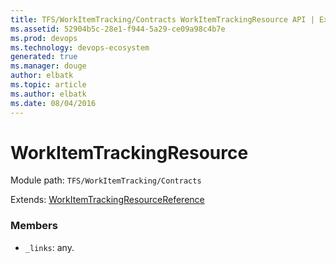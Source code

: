 ```yaml
---
title: TFS/WorkItemTracking/Contracts WorkItemTrackingResource API | Extensions for Azure DevOps Services
ms.assetid: 52904b5c-28e1-f944-5a29-ce09a98c4b7e
ms.prod: devops
ms.technology: devops-ecosystem
generated: true
ms.manager: douge
author: elbatk
ms.topic: article
ms.author: elbatk
ms.date: 08/04/2016
---
```


# WorkItemTrackingResource

Module path: `TFS/WorkItemTracking/Contracts`

Extends: [WorkItemTrackingResourceReference](../../../TFS/WorkItemTracking/Contracts/WorkItemTrackingResourceReference.md)

### Members

* `_links`: any. 

